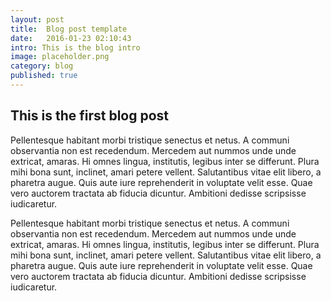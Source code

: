 ```yaml
---
layout: post
title:  Blog post template
date:   2016-01-23 02:10:43
intro: This is the blog intro
image: placeholder.png
category: blog
published: true
---
```


## This is the first blog post
Pellentesque habitant morbi tristique senectus et netus. A communi observantia non est recedendum. Mercedem aut nummos unde unde extricat, amaras.
Hi omnes lingua, institutis, legibus inter se differunt. Plura mihi bona sunt, inclinet, amari petere vellent. Salutantibus vitae elit libero, a pharetra augue. Quis aute iure reprehenderit in voluptate velit esse. Quae vero auctorem tractata ab fiducia dicuntur. Ambitioni dedisse scripsisse iudicaretur.

Pellentesque habitant morbi tristique senectus et netus. A communi observantia non est recedendum. Mercedem aut nummos unde unde extricat, amaras.
Hi omnes lingua, institutis, legibus inter se differunt. Plura mihi bona sunt, inclinet, amari petere vellent. Salutantibus vitae elit libero, a pharetra augue. Quis aute iure reprehenderit in voluptate velit esse. Quae vero auctorem tractata ab fiducia dicuntur. Ambitioni dedisse scripsisse iudicaretur.

